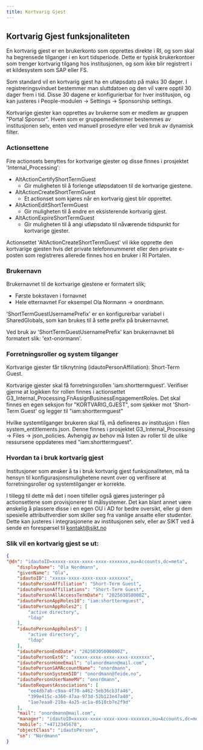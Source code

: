 ```yaml
---
title: Kortvarig Gjest
---
```


## Kortvarig Gjest funksjonaliteten 
En kortvarig gjest er en brukerkonto som opprettes direkte i RI, og som skal ha begrensede tilganger i en kort tidsperiode. Dette er typisk brukerkontoer som trenger kortvarig tilgang hos institusjonen, og som ikke blir registrert i et kildesystem som SAP eller FS.

Som standard vil en kortvarig gjest ha en utløpsdato på maks 30 dager. I registreringsvinduet bestemmer man sluttdatoen og den vil være opptil 30 dager frem i tid. Disse 30 dagene er konfigurierbar for hver institusjon, og kan justeres i People-modulen &rarr; Settings &rarr; Sponsorship settings.

Kortvarige gjester kan opprettes av brukerne som er medlem av gruppen "Portal Sponsor". Hvem som er gruppemedlemmer bestemmes av institusjonen selv, enten ved manuell prosedyre eller ved bruk av dynamisk filter.

### Actionsettene
Fire actionsets benyttes for kortvarige gjester og disse finnes i prosjektet 'Internal_Processing':
- AltActionCertifyShortTermGuest
    - Gir muligheten til å forlenge utløpsdatoen til de kortvarige gjestene.
- AltActionCreateShortTermGuest
    - Et actionset som kjøres når en kortvarig gjest blir opprettet.
- AltActionEditShortTermGuest
    - Gir muligheten til å endre en eksisterende kortvarig gjest.
- AltActionExpireShortTermGuest
    - Gir muligheten til å angi utløpsdato til nåværende tidspunkt for kortvarige gjester.

Actionsettet 'AltActionCreateShortTermGuest' vil ikke opprette den kortvarige gjesten hvis det private telefonnummeret eller den private e-posten som registreres allerede finnes hos en bruker i RI Portalen.

### Brukernavn
Brukernavnet til de kortvarige gjestene er formatert slik;
- Første bokstaven i fornavnet
- Hele etternavnet
For eksempel Ola Normann &rarr; onordmann.

'ShortTermGuestUsernamePrefix' er en konfigurerbar variabel i SharedGlobals, som kan brukes til å sette prefix på brukernavnet.

Ved bruk av 'ShortTermGuestUsernamePrefix' kan brukernavnet bli formatert slik: 'ext-onormann'.

### Forretningsroller og system tilganger
Kortvarige gjester får tilknytning (idautoPersonAffiliation): Short-Term Guest.

Kortvarige gjester skal få forretningsrollen 'iam:shorttermguest'. Verifiser gjerne at logikken for rollen finnes i actionsettet G3_Internal_Processing.FnAssignBusinessEngagementRoles. Det skal finnes en egen seksjon for "KORTVARIG_GJEST", som sjekker mot 'Short-Term Guest' og legger til "iam:shorttermguest"

Hvilke systemtilganger brukeren skal få, må defineres av institusjon i filen system_entitlements.json. Denne finnes i prosjektet G3_Internal_Processing &rarr; Files &rarr; json_policies. Avhengig av behov må listen av roller til de ulike ressursene oppdateres med "iam:shorttermguest".

### Hvordan ta i bruk kortvarig gjest
Institusjoner som ønsker å ta i bruk kortvarig gjest funksjonaliteten, må ta hensyn til konfigurasjonsmulighetene nevnt over og verifisere at forretningsroller og systemtilganger er korrekte.

I tillegg til dette må det i noen tilfeller også gjøres justeringer på actionsettene som provisjonerer til målsystemer. Det kan blant annet være ønskelig å plassere disse i en egen OU i AD for bedre oversikt, eller gi dem spesielle attributtverdier som skiller seg fra vanlige ansatte eller studenter. Dette kan justeres i integrasjonene av institusjonen selv, eller av SIKT ved å sende en forespørsel til kontakt@sikt.no

### Slik vil en kortvarig gjest se ut:
```json
{
"@dn": "idautoID=xxxxx-xxxx-xxxx-xxxx-xxxxxxx,ou=Accounts,dc=meta",
    "displayName": "Ola Nordmann",
    "givenName": "Ola",
    "idautoID": "xxxxx-xxxx-xxxx-xxxx-xxxxxxx",
    "idautoPersonAffiliation": "Short-Term Guest",
    "idautoPersonAffiliations": "Short-Term Guest",
    "idautoPersonAllAccessTermDate": "202503050000Z",
    "idautoPersonAppRoles10": "iam:shorttermguest",
    "idautoPersonAppRoles2": [
        "active directory",
        "ldap"
    ],
    "idautoPersonAppRoles5": [
        "active directory",
        "ldap"
    ],
    "idautoPersonEndDate": "20250305000000Z",
    "idautoPersonExt6": "xxxxx-xxxx-xxxx-xxxx-xxxxxxx",
    "idautoPersonHomeEmail": "olanordmann@mail.com",
    "idautoPersonSAMAccountName": "onordmann",
    "idautoPersonSystem5ID": "onordmann@feide.no",
    "idautoPersonUserNameMV": "onordmann",
    "idautoRequestAssociations": [
        "ee4db7ab-c9aa-4f70-a462-5eb36cb3fa46",
        "399e415c-a360-47aa-973d-52b123e47a40",
        "1ae7eaa0-218a-4a25-ac1a-0518cb7e2f9d"
    ],
    "mail": "onordmann@mail.com",
    "manager": "idautoID=xxxxx-xxxx-xxxx-xxxx-xxxxxxx,ou=Accounts,dc=meta",
    "mobile": "+4712345678",
    "objectClass": "idautoPerson",
    "sn": "Nordmann"
}
```